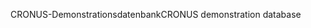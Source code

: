 <span data-ttu-id="e5b3a-101">CRONUS-Demonstrationsdatenbank</span><span class="sxs-lookup"><span data-stu-id="e5b3a-101">CRONUS demonstration database</span></span>